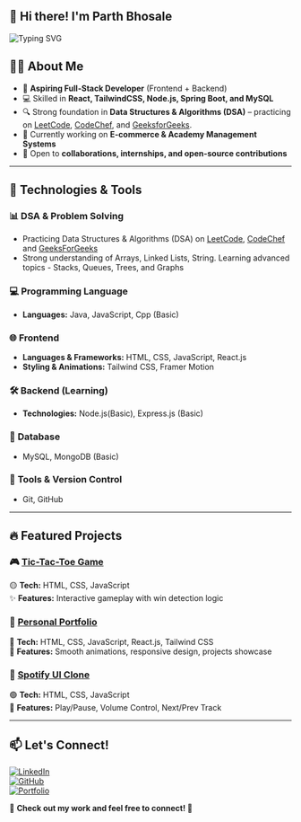 ## 👋 Hi there! I'm Parth Bhosale
![Typing SVG](https://readme-typing-svg.herokuapp.com?font=Fira+Code&weight=500&size=22&pause=1000&color=1E90FF&width=600&lines=Frontend+Developer+|+Problem+Solver;Aspiring+Full-Stack+Engineer;Passionate+about+DSA+%26+Web+Development)

## 👨‍💻 About Me  

- 🚀 **Aspiring Full-Stack Developer** (Frontend + Backend)  
- 💻 Skilled in **React, TailwindCSS, Node.js, Spring Boot, and MySQL**  
- 🔍 Strong foundation in **Data Structures & Algorithms (DSA)** – practicing on [LeetCode](https://leetcode.com), [CodeChef](https://www.codechef.com/), and [GeeksforGeeks](https://www.geeksforgeeks.org/).  
- 🌱 Currently working on **E-commerce & Academy Management Systems**  
- 🤝 Open to **collaborations, internships, and open-source contributions**  

---

## 🔧 Technologies & Tools

### 📊 **DSA & Problem Solving**
- Practicing Data Structures & Algorithms (DSA) on [LeetCode](https://leetcode.com/u/Parth_Bhosale_09/), [CodeChef](https://www.codechef.com/users/bhosaleparth09) and [GeeksForGeeks](https://www.geeksforgeeks.org/user/parthb8nyn/)
- Strong understanding of Arrays, Linked Lists, String. Learning advanced topics - Stacks, Queues, Trees, and Graphs

### 💻 **Programming Language**
- **Languages:** Java, JavaScript, Cpp (Basic)

### 🌐 **Frontend**
- **Languages & Frameworks:** HTML, CSS, JavaScript, React.js  
- **Styling & Animations:** Tailwind CSS, Framer Motion  

### 🛠 **Backend (Learning)**
- **Technologies:** Node.js(Basic), Express.js (Basic)  

### 💾 **Database**
- MySQL, MongoDB (Basic)  

### 🚀 **Tools & Version Control**
- Git, GitHub  

---

## 🔥 Featured Projects

### 🎮 [Tic-Tac-Toe Game](https://github.com/parthbhosale123/tic-tac-toe)
🟡 **Tech:** HTML, CSS, JavaScript  
✨ **Features:** Interactive gameplay with win detection logic  

### 💼 [Personal Portfolio](https://github.com/parthbhosale123/react-portfolio)
🔵 **Tech:**  HTML, CSS, JavaScript, React.js, Tailwind CSS  
📌 **Features:** Smooth animations, responsive design, projects showcase  

### 🎵 [Spotify UI Clone](https://github.com/parthbhosale123/spotify-clone)
🟢 **Tech:** HTML, CSS, JavaScript  
🎼 **Features:** Play/Pause, Volume Control, Next/Prev Track    

---

## 📫 Let's Connect!
[![LinkedIn](https://img.shields.io/badge/LinkedIn-Connect-blue?style=for-the-badge&logo=linkedin)](https://www.linkedin.com/in/parthbhosale09/)  
[![GitHub](https://img.shields.io/badge/GitHub-Follow-black?style=for-the-badge&logo=github)](https://github.com/parthbhosale123)  
[![Portfolio](https://img.shields.io/badge/Portfolio-Visit-blueviolet?style=for-the-badge)](https://parthbhosale-react-portfolio.vercel.app/)  

🔹 **Check out my work and feel free to connect! 🚀**
